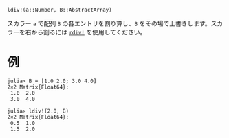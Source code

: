 ```
ldiv!(a::Number, B::AbstractArray)
```

スカラー `a` で配列 `B` の各エントリを割り算し、`B` をその場で上書きします。スカラーを右から割るには [`rdiv!`](@ref) を使用してください。

# 例

```jldoctest
julia> B = [1.0 2.0; 3.0 4.0]
2×2 Matrix{Float64}:
 1.0  2.0
 3.0  4.0

julia> ldiv!(2.0, B)
2×2 Matrix{Float64}:
 0.5  1.0
 1.5  2.0
```
